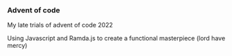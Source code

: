 ### Advent of code

My late trials of advent of code 2022

Using Javascript and Ramda.js to create a functional masterpiece (lord have mercy)


